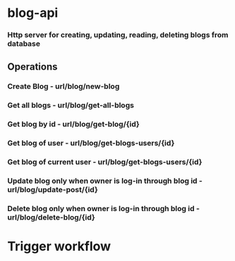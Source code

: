 # blog-api

### Http server for creating, updating, reading, deleting blogs from database

## Operations

### Create Blog - url/blog/new-blog

### Get all blogs - url/blog/get-all-blogs

### Get blog by id - url/blog/get-blog/{id}

### Get blog of user - url/blog/get-blogs-users/{id}

### Get blog of current user - url/blog/get-blogs-users/{id}

### Update blog only when owner is log-in through blog id - url/blog/update-post/{id}

### Delete blog only when owner is log-in through blog id - url/blog/delete-blog/{id}
# Trigger workflow

